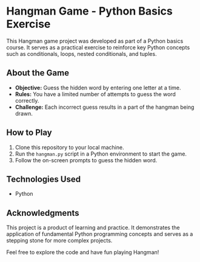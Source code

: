 # Hangman Game - Python Basics Exercise

This Hangman game project was developed as part of a Python basics course. It serves as a practical exercise to reinforce key Python concepts such as conditionals, loops, nested conditionals, and tuples.

## About the Game

- **Objective:** Guess the hidden word by entering one letter at a time.
- **Rules:** You have a limited number of attempts to guess the word correctly.
- **Challenge:** Each incorrect guess results in a part of the hangman being drawn.

## How to Play

1. Clone this repository to your local machine.
2. Run the `hangman.py` script in a Python environment to start the game.
3. Follow the on-screen prompts to guess the hidden word.

## Technologies Used

- Python

## Acknowledgments

This project is a product of learning and practice. It demonstrates the application of fundamental Python programming concepts and serves as a stepping stone for more complex projects.

Feel free to explore the code and have fun playing Hangman!
